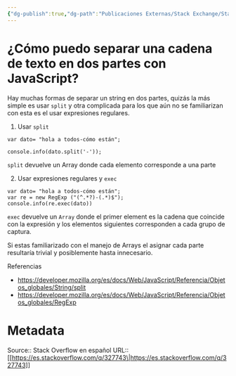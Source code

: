 ```yaml
---
{"dg-publish":true,"dg-path":"Publicaciones Externas/Stack Exchange/Stack Overflow en español/es.stackoverflow.com-327743.md","permalink":"/publicaciones-externas/stack-exchange/stack-overflow-en-espanol/es-stackoverflow-com-327743/","title":"¿Cómo puedo separar una cadena de texto en dos partes con JavaScript?","hide":true,"noteIcon":"\"0\"","created":"2024-04-03T12:49:10.627-06:00","updated":"2024-04-05T16:43:56.518-06:00"}
---
```


# ¿Cómo puedo separar una cadena de texto en dos partes con JavaScript?

Hay muchas formas de separar un string en dos partes, quizás la más simple es usar `split` y otra complicada para los que aún no se familiarizan con esta es el usar expresiones regulares.

1. Usar `split`

<!-- begin snippet: js hide: false console: true babel: false -->

<!-- language: lang-js -->

    var dato= "hola a todos-cómo están";

    console.info(dato.split('-'));

<!-- end snippet -->

`split` devuelve un Array donde cada elemento corresponde a una parte

2. Usar expresiones regulares y `exec`

<!-- begin snippet: js hide: false console: true babel: false -->

<!-- language: lang-js -->

    var dato= "hola a todos-cómo están";
    var re = new RegExp ("(^.*?)-(.*)$");
    console.info(re.exec(dato))

<!-- end snippet -->

`exec` devuelve un `Array` donde el primer element es la cadena que coincide con la expresión y los elementos siguientes corresponden a cada grupo de captura.

Si estas familiarizado con el manejo de Arrays el asignar cada parte resultaría trivial y posiblemente hasta innecesario.

Referencias

- https://developer.mozilla.org/es/docs/Web/JavaScript/Referencia/Objetos_globales/String/split
- https://developer.mozilla.org/es/docs/Web/JavaScript/Referencia/Objetos_globales/RegExp




# Metadata
Source:: Stack Overflow en español
URL:: [[https://es.stackoverflow.com/q/327743\|https://es.stackoverflow.com/q/327743]]

